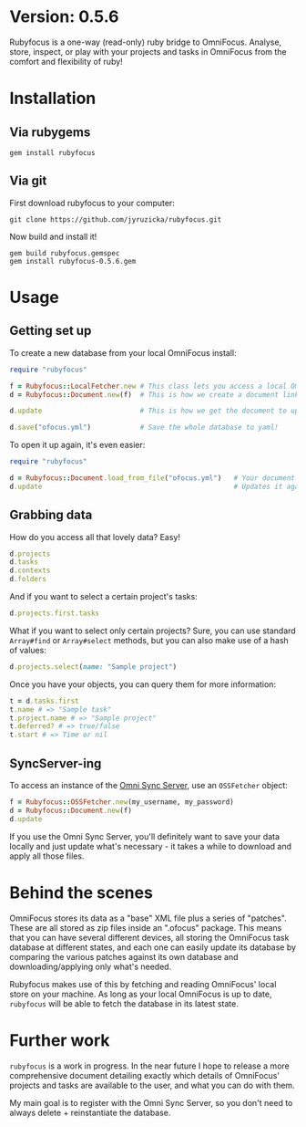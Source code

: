 # Version: 0.5.6

Rubyfocus is a one-way (read-only) ruby bridge to OmniFocus. Analyse, store, inspect, or play with your projects and tasks in OmniFocus from the comfort and flexibility of ruby!

# Installation

## Via rubygems

```
gem install rubyfocus
```

## Via git

First download rubyfocus to your computer:

```
git clone https://github.com/jyruzicka/rubyfocus.git
```

Now build and install it!

```
gem build rubyfocus.gemspec
gem install rubyfocus-0.5.6.gem
```

# Usage

## Getting set up

To create a new database from your local OmniFocus install:

```ruby
require "rubyfocus"

f = Rubyfocus::LocalFetcher.new # This class lets you access a local OmniFocus install
d = Rubyfocus::Document.new(f)  # This is how we create a document linked up to a local fetcher

d.update                        # This is how we get the document to update using its built-in fetcher

d.save("ofocus.yml")            # Save the whole database to yaml!
```

To open it up again, it's even easier:

```ruby
require "rubyfocus"

d = Rubyfocus::Document.load_from_file("ofocus.yml")   # Your document will remember everything
d.update                                               # Updates it against the local cache, in case you made changes
```

## Grabbing data

How do you access all that lovely data? Easy!

```ruby
d.projects
d.tasks
d.contexts
d.folders
```

And if you want to select a certain project's tasks:

```ruby
d.projects.first.tasks
```

What if you want to select only certain projects? Sure, you can use standard `Array#find` or `Array#select` methods, but you can also make use of a hash of values:

```ruby
d.projects.select(name: "Sample project")
```

Once you have your objects, you can query them for more information:

```ruby
t = d.tasks.first
t.name # => "Sample task"
t.project.name # => "Sample project"
t.deferred? # => true/false
t.start # => Time or nil
```

## SyncServer-ing

To access an instance of the [Omni Sync Server](http://sync.omnigroup.com), use an `OSSFetcher` object:

```ruby
f = Rubyfocus::OSSFetcher.new(my_username, my_password)
d = Rubyfocus::Document.new(f)
d.update
```

If you use the Omni Sync Server, you'll definitely want to save your data locally and just update what's necessary - it takes a while to download and apply all those files.

# Behind the scenes

OmniFocus stores its data as a "base" XML file plus a series of "patches". These are all stored as zip files inside an ".ofocus" package. This means that you can have several different devices, all storing the OmniFocus task database at different states, and each one can easily update its database by comparing the various patches against its own database and downloading/applying only what's needed.

Rubyfocus makes use of this by fetching and reading OmniFocus' local store on your machine. As long as your local OmniFocus is up to date, `rubyfocus` will be able to fetch the database in its latest state.

# Further work

`rubyfocus` is a work in progress. In the near future I hope to release a more comprehensive document detailing exactly which details of OmniFocus' projects and tasks are available to the user, and what you can do with them.

My main goal is to register with the Omni Sync Server, so you don't need to always delete + reinstantiate the database.
